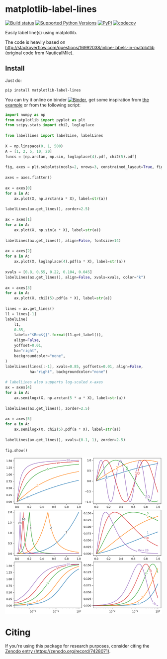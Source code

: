 # matplotlib-label-lines
[![Build status](https://github.com/cphyc/matplotlib-label-lines/actions/workflows/pytest.yml/badge.svg)](https://github.com/cphyc/matplotlib-label-lines/actions/workflows/pytest.yml)
[![Supported Python Versions](https://img.shields.io/pypi/pyversions/matplotlib-label-lines/0.7.0)](https://pypi.org/project/matplotlib-label-lines/)
[![PyPI](https://img.shields.io/pypi/v/matplotlib-label-lines)](https://pypi.org/project/matplotlib-label-lines)
[![codecov](https://codecov.io/gh/cphyc/matplotlib-label-lines/branch/master/graph/badge.svg)](https://codecov.io/gh/cphyc/matplotlib-label-lines)

Easily label line(s) using matplotlib.

The code is heavily based on http://stackoverflow.com/questions/16992038/inline-labels-in-matplotlib (original code from NauticalMile).

## Install

Just do:
```bash
pip install matplotlib-label-lines
```
You can try it online on binder [![Binder](https://mybinder.org/badge_logo.svg)](https://mybinder.org/v2/gh/cphyc/matplotlib-label-lines/master), get some inspiration from [the example](https://github.com/cphyc/matplotlib-label-lines/blob/master/example/matplotlib_label_lines.ipynb) or from the following script:
```python
import numpy as np
from matplotlib import pyplot as plt
from scipy.stats import chi2, loglaplace

from labellines import labelLine, labelLines

X = np.linspace(0, 1, 500)
A = [1, 2, 5, 10, 20]
funcs = [np.arctan, np.sin, loglaplace(4).pdf, chi2(5).pdf]

fig, axes = plt.subplots(ncols=2, nrows=3, constrained_layout=True, figsize=(8, 8))

axes = axes.flatten()

ax = axes[0]
for a in A:
    ax.plot(X, np.arctan(a * X), label=str(a))

labelLines(ax.get_lines(), zorder=2.5)

ax = axes[1]
for a in A:
    ax.plot(X, np.sin(a * X), label=str(a))

labelLines(ax.get_lines(), align=False, fontsize=14)

ax = axes[2]
for a in A:
    ax.plot(X, loglaplace(4).pdf(a * X), label=str(a))

xvals = [0.8, 0.55, 0.22, 0.104, 0.045]
labelLines(ax.get_lines(), align=False, xvals=xvals, color="k")

ax = axes[3]
for a in A:
    ax.plot(X, chi2(5).pdf(a * X), label=str(a))

lines = ax.get_lines()
l1 = lines[-1]
labelLine(
    l1,
    0.85,
    label=r"$Re=${}".format(l1.get_label()),
    align=False,
    yoffset=0.01,
    ha="right",
    backgroundcolor="none",
)
labelLines(lines[:-1], xvals=0.85, yoffsets=0.01, align=False,
           ha="right", backgroundcolor="none")

# labelLines also supports log-scaled x-axes
ax = axes[4]
for a in A:
    ax.semilogx(X, np.arctan(5 * a * X), label=str(a))

labelLines(ax.get_lines(), zorder=2.5)

ax = axes[5]
for a in A:
    ax.semilogx(X, chi2(5).pdf(a * X), label=str(a))

labelLines(ax.get_lines(), xvals=(0.1, 1), zorder=2.5)

fig.show()
```
![Example](https://raw.githubusercontent.com/cphyc/matplotlib-label-lines/master/example.png)

# Citing
If you're using this package for research purposes, consider citing the [Zenodo entry (https://zenodo.org/record/7428071)](https://zenodo.org/record/7428071).
